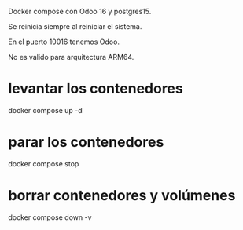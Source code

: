 <p>Docker compose con Odoo 16 y postgres15.</p>
<p>Se reinicia siempre al reiniciar el sistema.
<p>En el puerto 10016 tenemos Odoo.
<p>No es valido para arquitectura ARM64.

# levantar los contenedores
docker compose up -d

# parar los contenedores
docker compose stop

# borrar contenedores y volúmenes
docker compose down -v

